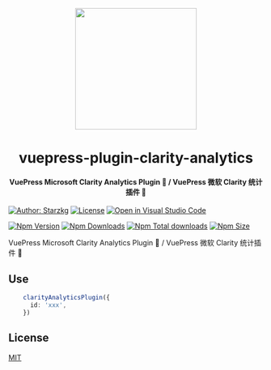 <!-- markdownlint-disable -->
<p align="center">
  <img width="240" src="https://vuepress-star.shentuzhigang.cn/images/hero.png" style="text-align: center;"/>
</p>
<h1 align="center">vuepress-plugin-clarity-analytics</h1>
<h4 align="center">VuePress Microsoft Clarity Analytics Plugin 📄 / VuePress 微软 Clarity 统计插件 📄</h4>

[![Author: Starzkg](https://img.shields.io/badge/Author-Starzkg-blue.svg?style=for-the-badge)](https://shentuzhigang.cn)
[![License](https://img.shields.io/npm/l/@starzkg/vuepress-plugin-clarity-analytics.svg?style=for-the-badge)](https://github.com/vuepress-star/vuepress-plugin-analytics/blob/main/LICENSE)
[![Open in Visual Studio Code](https://img.shields.io/badge/-open%20in%20vscode-blue?style=for-the-badge&logo=visualstudiocode)](https://open.vscode.dev/vuepress-star/vuepress-plugin-analytics)

<!-- markdownlint-restore -->

[![Npm Version](https://img.shields.io/npm/v/@starzkg/vuepress-plugin-clarity-analytics.svg?style=flat-square&logo=npm)](https://www.npmjs.com/package/@starzkg/vuepress-plugin-clarity-analytics)
[![Npm Downloads](https://img.shields.io/npm/dm/@starzkg/vuepress-plugin-clarity-analytics.svg?style=flat-square&logo=npm)](https://www.npmjs.com/package/@starzkg/vuepress-plugin-clarity-analytics)
[![Npm Total downloads](https://img.shields.io/npm/dt/@starzkg/vuepress-plugin-clarity-analytics?style=flat-square&logo=npm)](https://www.npmjs.com/package/@starzkg/vuepress-plugin-clarity-analytics)
[![Npm Size](https://img.shields.io/bundlephobia/min/@starzkg/vuepress-plugin-clarity-analytics?style=flat-square&logo=npm)](https://www.npmjs.com/package/@starzkg/vuepress-plugin-clarity-analytics)

VuePress Microsoft Clarity Analytics Plugin 📄 / VuePress 微软 Clarity 统计插件 📄

## Use
```typescript
    clarityAnalyticsPlugin({
      id: 'xxx',
    })
```

## License

[MIT](https://github.com/vuepress-star/vuepress-plugin-analytics/blob/main/packages/@starzkg/vuepress-plugin-clarity-analytics/LICENSE)
